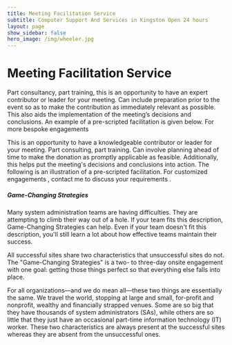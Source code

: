 ```yaml
---
title: Meeting Facilitation Service
subtitle: Computer Support And Services in Kingston Open 24 hours
layout: page
show_sidebar: false
hero_image: /img/wheeler.jpg
---
```


# Meeting Facilitation Service

Part consultancy, part training, this is an opportunity to have an expert contributor or leader for your meeting. Can include preparation prior to the event so as to make the contribution as immediately relevant as possible. This also aids the implementation of the meeting’s decisions and conclusions. An example of a pre-scripted facilitation is given below. For more bespoke engagements

This is an opportunity to have a knowledgeable contributor or leader for your meeting. Part consulting, part training. Can involve planning ahead of time to make the donation as promptly applicable as feasible. Additionally, this helps put the meeting's decisions and conclusions into action. The following is an illustration of a pre-scripted facilitation. For customized engagements
, contact me to discuss your requirements .

##### Game-Changing Strategies
Many system administration teams are having difficulties. They are attempting to climb their way out of a hole. If your team fits this description, Game-Changing Strategies can help. Even if your team doesn't fit this description, you'll still learn a lot about how effective teams maintain their success.
	
All successful sites share two characteristics that unsuccessful sites do not. The "Game-Changing Strategies" is a two- to three-day onsite engagement with one goal: getting those things perfect so that everything else falls into place.

For all organizations—and we do mean all—these two things are essentially the same. We travel the world, stopping at large and small, for-profit and nonprofit, wealthy and financially strapped venues. Some are so big that they have thousands of system administrators (SAs), while others are so little that they just have an occasional part-time information technology (IT) worker. These two characteristics are always present at the successful sites whereas they are absent from the unsuccessful ones.

